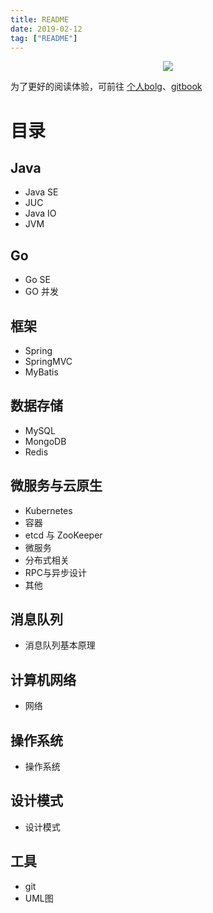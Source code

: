 ```yaml
---
title: README
date: 2019-02-12
tag: ["README"]
---
```


<div align="center">  
    <img src="https://github.com/Nixum/Java-Note/raw/master/picture/cover_book.jpg" width=""/>
</br>
</div>

为了更好的阅读体验，可前往 [个人bolg](http://nixum.cc)、[gitbook](https://nixum.gitbook.io/note/readme)

# 目录

## Java

* Java SE
* JUC
* Java IO
* JVM

## Go

* Go SE
* GO 并发

## 框架

* Spring
* SpringMVC
* MyBatis

## 数据存储

* MySQL
* MongoDB
* Redis

## 微服务与云原生

* Kubernetes
* 容器
* etcd 与 ZooKeeper
* 微服务
* 分布式相关
* RPC与异步设计
* 其他

## 消息队列

* 消息队列基本原理

## 计算机网络

* 网络

## 操作系统

* 操作系统

## 设计模式

* 设计模式

## 工具

* git
* UML图
